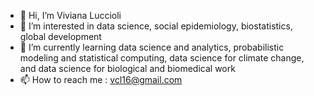 - 👋 Hi, I’m Viviana Luccioli
- 👀 I’m interested in data science, social epidemiology, biostatistics, global development
- 🌱 I’m currently learning data science and analytics, probabilistic modeling and statistical computing, data science for climate change, and data science for biological and biomedical work
- 📫 How to reach me : vcl16@gmail.com

<!---
viviluccioli/viviluccioli is a ✨ special ✨ repository because its `README.md` (this file) appears on your GitHub profile.
You can click the Preview link to take a look at your changes.
--->
